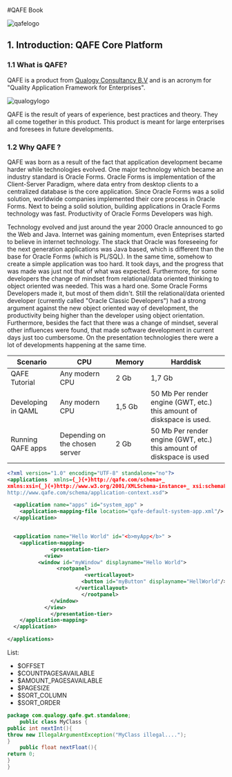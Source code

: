 #QAFE Book

![qafelogo](http://www.qafe.com/wp-content/themes/qafe2013/img/logo.png)

## 1. Introduction: QAFE Core Platform

### 1.1 What is QAFE?
QAFE is a product from [Qualogy Consultancy B.V](http://www.qualogy.com) and is an acronym for "Quality Application Framework for Enterprises".

![qualogylogo](http://www.qualogy.com/wp-content/themes/qua/images/q_logo.png)

QAFE is the result of years of experience, best practices and theory. They all come together in this product. This product is meant for large enterprises and foresees in future developments.

### 1.2 Why QAFE ?
QAFE was born as a result of the fact that application development became harder while technologies evolved.
One major technology which became an industry standard is Oracle Forms. Oracle Forms is implementation of the Client-Server Paradigm, where data entry from desktop clients to a centralized database is the core application.
Since Oracle Forms was a solid solution, worldwide companies implemented their core process in Oracle Forms. Next to being a solid solution, building applications in Oracle Forms technology was fast. Productivity of Oracle Forms Developers was high.

Technology evolved and just around the year 2000 Oracle announced to go the Web and Java. Internet was gaining momentum, even Enteprises started to believe in internet technology. The stack that Oracle was foreseeing for the next generation applications was Java based, which is different than the base for Oracle Forms (which is PL/SQL).
In the same time, somehow to create a simple application was too hard. It took days, and the progress that was made was just not that of what was expected. Furthermore, for some developers the change of mindset from relational/data oriented thinking to object oriented was needed. This was a hard one. Some Oracle Forms Developers made it, but most of them didn't. Still the relational/data oriented developer (currently called "Oracle Classic Developers") had a strong argument against the new object oriented way of development, the productivity being higher than the developer using object orientation.
Furthermore, besides the fact that there was a change of mindset, several other influences were found, that made software development in current days just too cumbersome. On the presentation technologies there were a lot of developments happening at the same time.


| Scenario      | CPU  | Memory  |Harddisk |
|---------------|------|---------|---------|
| QAFE Tutorial | Any modern CPU| 2 Gb |1,7 Gb |
| Developing in QAML| Any modern CPU | 1,5 Gb |50 Mb Per render engine (GWT, etc.) this amount of diskspace is used. |
| Running QAFE apps | Depending on the chosen server | 2 Gb | 50 Mb Per render engine (GWT, etc.) this amount of diskspace is used |


```XML
<?xml version="1.0" encoding="UTF-8" standalone="no"?>
<applications  xmlns={_}{+}http://qafe.com/schema+_
xmlns:xsi={_}{+}http://www.w3.org/2001/XMLSchema-instance+_ xsi:schemaLocation="http://qafe.com/schema
http://www.qafe.com/schema/application-context.xsd">

  <application name="apps" id="system_app" >
    <application-mapping-file location="qafe-default-system-app.xml"/>
  </application>


  <application name="Hello World" id="<b>myApp</b>" >
    <application-mapping>
              <presentation-tier>
            <view>
          <window id="myWindow" displayname="Hello World">
                <rootpanel>
                         <verticallayout>
                        <button id="myButton" displayname="HellWorld"/>
                      </verticallayout>
                        </rootpanel>
              </window>
            </view>
              </presentation-tier>
    </application-mapping>
  </application>

</applications>
```


List:

- $OFFSET
- $COUNTPAGESAVAILABLE
- $AMOUNT_PAGESAVAILABLE
- $PAGESIZE
- $SORT_COLUMN
- $SORT_ORDER

```java
package com.qualogy.qafe.gwt.standalone;
    public class MyClass {
public int nextInt(){
throw new IllegalArgumentException("MyClass illegal....");
}
    public float nextFloat(){
return 0;
}
}
```
